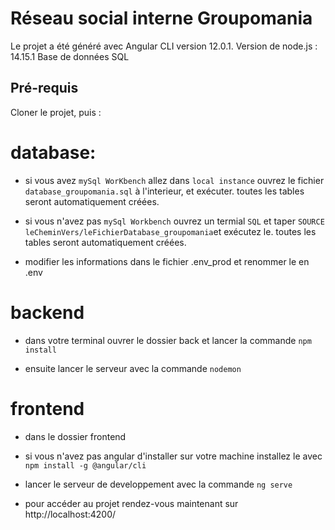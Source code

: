 # Réseau social interne Groupomania

Le projet a été généré avec Angular CLI version 12.0.1.
Version de node.js : 14.15.1
Base de données SQL

 ## Pré-requis
Cloner le projet, puis :
  
   # database:
   
   - si vous avez `mySql WorKbench` allez dans `local instance` ouvrez le fichier `database_groupomania.sql` à l'interieur, et exécuter.
     toutes les tables seront automatiquement créées.
   - si vous n'avez pas `mySql Workbench` ouvrez un termial `SQL` et taper `SOURCE leCheminVers/leFichierDatabase_groupomania`et exécutez le.
     toutes les tables seront automatiquement créées.
 
   - modifier les informations dans le fichier .env_prod et renommer le en .env
   

   # backend
   
   - dans votre terminal ouvrer le dossier back et lancer la commande `npm install`

   - ensuite lancer le serveur avec la commande `nodemon`

   # frontend
   
   - dans le dossier frontend 
   
   - si vous n'avez pas angular d'installer sur votre machine installez le avec `npm install -g @angular/cli`
   
   - lancer le serveur de developpement avec la commande `ng serve`
   
   - pour accéder au projet rendez-vous maintenant sur  http://localhost:4200/
